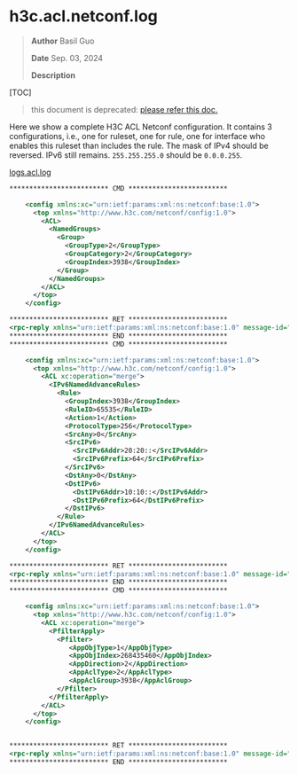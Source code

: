 # h3c.acl.netconf.log

> **Author** Basil Guo
>
> **Date** Sep. 03, 2024
>
> **Description**

[TOC]

> this document is deprecated: [please refer this doc.](./h3c-netconf-deny-traffic-globaly-and-permit-one.cn.md)

Here we show a complete H3C ACL Netconf configuration.
It contains 3 configurations, i.e., one for ruleset, one for rule, one for interface who enables this ruleset than includes the rule.
The mask of IPv4 should be reversed. IPv6 still remains.
`255.255.255.0` should be `0.0.0.255`.

[logs.acl.log](../logs/log.acl.log)

```xml
************************* CMD *************************

    <config xmlns:xc="urn:ietf:params:xml:ns:netconf:base:1.0">
      <top xmlns="http://www.h3c.com/netconf/config:1.0">
        <ACL>
          <NamedGroups>
            <Group>
              <GroupType>2</GroupType>
              <GroupCategory>2</GroupCategory>
              <GroupIndex>3938</GroupIndex>
            </Group>
          </NamedGroups>
        </ACL>
      </top>
    </config>

************************* RET *************************
<rpc-reply xmlns="urn:ietf:params:xml:ns:netconf:base:1.0" message-id="urn:uuid:57014ac3-f1a0-4351-9e3e-79808134c2a8"><ok/></rpc-reply>
************************* END *************************
************************* CMD *************************

    <config xmlns:xc="urn:ietf:params:xml:ns:netconf:base:1.0">
      <top xmlns="http://www.h3c.com/netconf/config:1.0">
        <ACL xc:operation="merge">
          <IPv6NamedAdvanceRules>
            <Rule>
              <GroupIndex>3938</GroupIndex>
              <RuleID>65535</RuleID>
              <Action>1</Action>
              <ProtocolType>256</ProtocolType>
              <SrcAny>0</SrcAny>
              <SrcIPv6>
                <SrcIPv6Addr>20:20::</SrcIPv6Addr>
                <SrcIPv6Prefix>64</SrcIPv6Prefix>
              </SrcIPv6>
              <DstAny>0</DstAny>
              <DstIPv6>
                <DstIPv6Addr>10:10::</DstIPv6Addr>
                <DstIPv6Prefix>64</DstIPv6Prefix>
              </DstIPv6>
            </Rule>
          </IPv6NamedAdvanceRules>
        </ACL>
      </top>
    </config>

************************* RET *************************
<rpc-reply xmlns="urn:ietf:params:xml:ns:netconf:base:1.0" message-id="urn:uuid:16940fe1-7d8c-4a09-bed4-7c81b94c7d53"><ok/></rpc-reply>
************************* END *************************
************************* CMD *************************

    <config xmlns:xc="urn:ietf:params:xml:ns:netconf:base:1.0">
      <top xmlns="http://www.h3c.com/netconf/config:1.0">
        <ACL xc:operation="merge">
          <PfilterApply>
            <Pfilter>
               <AppObjType>1</AppObjType>
               <AppObjIndex>268435460</AppObjIndex>
               <AppDirection>2</AppDirection>
               <AppAclType>2</AppAclType>
               <AppAclGroup>3938</AppAclGroup>
            </Pfilter>
          </PfilterApply>
        </ACL>
      </top>
    </config>


************************* RET *************************
<rpc-reply xmlns="urn:ietf:params:xml:ns:netconf:base:1.0" message-id="urn:uuid:e6f88ffc-a60d-4487-9e73-cb0ff978e150"><ok/></rpc-reply>
************************* END *************************
```

